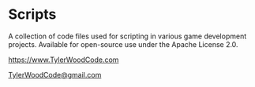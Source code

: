 # Scripts
A collection of code files used for scripting in various game development projects. Available for open-source use under the Apache License 2.0.

https://www.TylerWoodCode.com

  
TylerWoodCode@gmail.com
